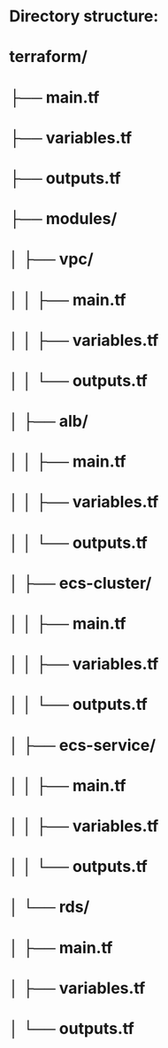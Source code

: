 
# Directory structure:
# terraform/
# ├── main.tf
# ├── variables.tf
# ├── outputs.tf
# ├── modules/
# │   ├── vpc/
# │   │   ├── main.tf
# │   │   ├── variables.tf
# │   │   └── outputs.tf
# │   ├── alb/
# │   │   ├── main.tf
# │   │   ├── variables.tf
# │   │   └── outputs.tf
# │   ├── ecs-cluster/
# │   │   ├── main.tf
# │   │   ├── variables.tf
# │   │   └── outputs.tf
# │   ├── ecs-service/
# │   │   ├── main.tf
# │   │   ├── variables.tf
# │   │   └── outputs.tf
# │   └── rds/
# │       ├── main.tf
# │       ├── variables.tf
# │       └── outputs.tf
